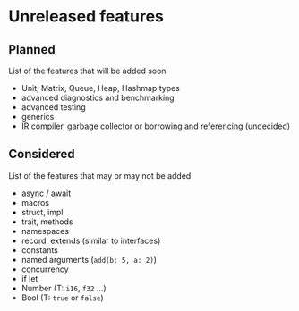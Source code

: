 # Unreleased features

## Planned

List of the features that will be added soon

- Unit, Matrix, Queue, Heap, Hashmap types
- advanced diagnostics and benchmarking
- advanced testing
- generics
- IR compiler, garbage collector or borrowing and referencing (undecided)

## Considered

List of the features that may or may not be added

- async / await
- macros
- struct, impl
- trait, methods
- namespaces
- record, extends (similar to interfaces)
- constants
- named arguments (`add(b: 5, a: 2)`)
- concurrency
- if let
- Number<T> (T: `i16`, `f32` ...)
- Bool<T> (T: `true` or `false`)
